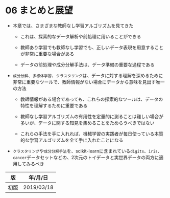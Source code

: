 06 まとめと展望
=============

* 本章では、さまざまな教師なし学習アルゴリズムを見てきた

    * これは、探索的なデータ解析や前処理に用いることができる
    
    * 教師あり学習でも教師なし学習でも、正しいデータ表現を用意することが非常に重要な場合がある
    
    * データの前処理や成分分解手法は、データ準備の重要な過程である
    
* `成分分解`、`多様体学習`、`クラスタリング`は、データに対する理解を深めるために非常に重要なツールで、教師情報がない場合にデータから意味を見出す唯一の方法

    * 教師情報がある場合であっても、これらの探索的なツールは、データの特性を理解するために重要である
    
    * 教師なし学習アルゴリズムの有用性を定量的に測ることは難しい場合が多いが、データに関する知見を集めることをためらうべきではない
    
    * これらの手法を手に入れれば、機械学習の実践者が毎日使っている本質的な学習アルゴリズムを全て手に入れたことになる
    
* `クラスタリング`や`成分分解手法`を、scikit-learnに含まれている`digits`、`iris`、`cancer`データセットなどの、2次元のトイデータと実世界データの両方に適用してみるべき



|  版  |   年/月/日   |
|-----|-----------------|
|初版|2019/03/18|